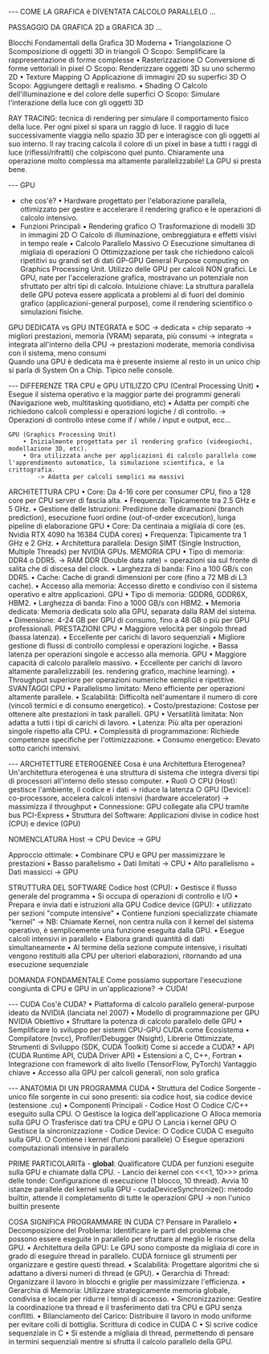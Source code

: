 --- COME LA GRAFICA è DIVENTATA CALCOLO PARALLELO
...

PASSAGGIO DA GRAFICA 2D a GRAFICA 3D
...

Blocchi Fondamentali della Grafica 3D Moderna
• Triangolazione
    ○ Scomposizione di oggetti 3D in triangoli
    ○ Scopo: Semplificare la rappresentazione di forme complesse
• Rasterizzazione
    ○ Conversione di forme vettoriali in pixel
    ○ Scopo: Renderizzare oggetti 3D su uno schermo 2D
• Texture Mapping
    ○ Applicazione di immagini 2D su superfici 3D
    ○ Scopo: Aggiungere dettagli e realismo.
• Shading
    ○ Calcolo dell'illuminazione e del colore delle superfici
    ○ Scopo: Simulare l'interazione della luce con gli oggetti 3D

RAY TRACING:
tecnica di rendering per simulare il comportamento fisico della luce. Per ogni pixel si spara un raggio di luce. Il raggio di luce successivamente viaggia nello spazio 3D per e interagisce con gli oggetti al suo interno. Il ray tracing calcola
il colore di un pixel in base a tutti i raggi di luce (riflessi/rifratti) che colpiscono quel punto. Chiaramente una operazione molto complessa ma altamente parallelizzabile!
La GPU si presta bene.

--- GPU
- che cos'è?
    • Hardware progettato per l'elaborazione parallela, ottimizzato per gestire e accelerare il rendering grafico e le operazioni di calcolo intensivo.
- Funzioni Principali
    • Rendering grafico
        ○ Trasformazione di modelli 3D in immagini 2D
        ○ Calcolo di illuminazione, ombreggiatura e effetti visivi in tempo reale
    • Calcolo Parallelo Massivo
        ○ Esecuzione simultanea di migliaia di operazioni
        ○ Ottimizzazione per task che richiedono calcoli ripetitivi su grandi set di dati
GP-GPU
General Purpose computing on Graphics Processing Unit. Utilizzo delle GPU per calcoli NON grafici. Le GPU, nate per l'accelerazione grafica, mostravano un potenziale non
sfruttato per altri tipi di calcolo. Intuizione chiave: La struttura parallela delle GPU poteva essere applicata a problemi al di fuori del dominio grafico (applicazioni-general purpose), come il
rendering scientifico o simulazioni fisiche.

GPU DEDICATA vs GPU INTEGRATA e SOC
    -> dedicata     =   chip separato                   -> migliori prestazioni, memoria (VRAM) separata, più consumi
    -> integrata    =   integrata all'interno della CPU -> prestazioni moderate, memoria condivisa con il sistema, meno consumi    
Quando una GPU è dedicata ma è presente insieme al resto in un unico chip si parla di System On a Chip. Tipico nelle console.

--- DIFFERENZE TRA CPU e GPU 
UTILIZZO
    CPU (Central Processing Unit)
        • Esegue il sistema operativo e la maggior parte dei programmi generali (Navigazione web, multitasking quotidiano, etc)
        • Adatta per compiti che richiedono calcoli complessi e operazioni logiche / di controllo.
            ->  Operazioni di controllo intese come if / while / input e output, ecc...

    GPU (Graphics Processing Unit)
        • Inizialmente progettata per il rendering grafico (videogiochi, modellazione 3D, etc).
        • Ora utilizzata anche per applicazioni di calcolo parallelo come l'apprendimento automatico, la simulazione scientifica, e la crittografia.
            -> Adatta per calcoli semplici ma massivi
ARCHITETTURA
    CPU 
        • Core: Da 4-16 core per consumer CPU, fino a 128 core per CPU server di fascia alta.
        • Frequenza: Tipicamente tra 2.5 GHz e 5 GHz.
        • Gestione delle Istruzioni: Predizione delle diramazioni (branch prediction), esecuzione fuori ordine (out-of-order excecution), lunga pipeline di elaborazione
    GPU 
        • Core: Da centinaia a migliaia di core (es. Nvidia RTX 4090 ha 16384 CUDA cores)
        • Frequenza: Tipicamente tra 1 GHz e 2 GHz.
        • Architettura parallela: Design SIMT (Single Instruction, Multiple Threads) per NVIDIA GPUs.
MEMORIA
    CPU
        • Tipo di memoria: DDR4 o DDR5.
            -> RAM DDR (Double data rate) = operazioni sia sul fronte di salita che di discesa del clock.
        • Larghezza di banda: Fino a 100 GB/s con DDR5.
        • Cache: Cache di grandi dimensioni per core (fino a 72 MB di L3 cache).
        • Accesso alla memoria: Accesso diretto e condiviso con il sistema operativo e altre applicazioni.
    GPU
        • Tipo di memoria: GDDR6, GDDR6X, HBM2.
        • Larghezza di banda: Fino a 1000 GB/s con HBM2.
        • Memoria dedicata: Memoria dedicata solo alla GPU, separata dalla RAM del sistema.
        • Dimensione: 4-24 GB per GPU di consumo, fino a 48 GB o più per GPU professionali.
PRESTAZIONI
    CPU
        • Maggiore velocità per singolo thread (bassa latenza).
        • Eccellente per carichi di lavoro sequenziali
        • Migliore gestione di flussi di controllo complessi e operazioni logiche.
        • Bassa latenza per operazioni singole e accesso alla memoria.
    GPU
        • Maggiore capacità di calcolo parallelo massivo.
        • Eccellente per carichi di lavoro altamente parallelizzabili (es. rendering grafico, machine learning).
        • Throughput superiore per operazioni numeriche semplici e ripetitive.
SVANTAGGI
    CPU
        • Parallelismo limitato: Meno efficiente per operazioni altamente parallele.
        • Scalabilità: Difficoltà nell'aumentare il numero di core (vincoli termici e di consumo energetico).
        • Costo/prestazione: Costose per ottenere alte prestazioni in task paralleli.
    GPU
        • Versatilità limitata: Non adatta a tutti i tipi di carichi di lavoro.
        • Latenza: Più alta per operazioni singole rispetto alla CPU.
        • Complessità di programmazione: Richiede competenze specifiche per l'ottimizzazione.
        • Consumo energetico: Elevato sotto carichi intensivi.

--- ARCHITETTURE ETEROGENEE
Cosa è una Architettura Eterogenea? Un'architettura eterogenea è una struttura di sistema che integra diversi tipi di processori all'interno dello stesso computer.
    • Ruoli
        ○ CPU (Host): gestisce l'ambiente, il codice e i dati                               -> riduce la latenza
        ○ GPU (Device): co-processore, accelera calcoli intensivi (hardware accelerator)    -> massimizza il throughput
    • Connessione: GPU collegate alla CPU tramite bus PCI-Express
    • Struttura del Software: Applicazioni divise in codice host (CPU) e device (GPU)

NOMENCLATURA
Host    -> CPU
Device  -> GPU

Approccio ottimale:
    • Combinare CPU e GPU per massimizzare le prestazioni
    • Basso parallelismo + Dati limitati → CPU
    • Alto parallelismo + Dati massicci → GPU

STRUTTURA DEL SOFTWARE
Codice host (CPU):
    • Gestisce il flusso generale del programma
    • Si occupa di operazioni di controllo e I/O
    • Prepara e invia dati e istruzioni alla GPU
Codice device (GPU):
    • utilizzato per sezioni "compute intensive"
    • Contiene funzioni specializzate chiamate "kernel"
        -> NB: Chiamate Kernel, non centra nulla con il kernel del sistema operativo, è semplicemente una funzione eseguita dalla GPU.
    • Esegue calcoli intensivi in parallelo
    • Elabora grandi quantità di dati simultaneamente
    • Al termine della sezione compute intensive, i risultati vengono restituiti alla CPU per ulteriori elaborazioni, ritornando ad una esecuzione sequenziale

DOMANDA FONDAMENTALE
Come possiamo supportare l'esecuzione congiunta di CPU e GPU in un'applicazione? 
    -> CUDA!

--- CUDA
Cos'è CUDA?
    • Piattaforma di calcolo parallelo general-purpose ideato da NVIDIA (lanciata nel 2007)
    • Modello di programmazione per GPU NVIDIA
Obiettivo
    • Sfruttare la potenza di calcolo parallelo delle GPU
    • Semplificare lo sviluppo per sistemi CPU-GPU
CUDA come Ecosistema
    • Compilatore (nvcc), Profiler/Debugger (Nsight), Librerie Ottimizzate, Strumenti di Sviluppo (SDK, CUDA Toolkit)
Come si accede a CUDA?
    • API (CUDA Runtime API, CUDA Driver API)
    • Estensioni a C, C++, Fortran
    • Integrazione con framework di alto livello (TensorFlow, PyTorch)
Vantaggio chiave
    • Accesso alla GPU per calcoli generali, non solo grafica

--- ANATOMIA DI UN PROGRAMMA CUDA
• Struttura del Codice Sorgente
    - unico file sorgente in cui sono presenti: sia codice host, sia codice device (estensione .cu)
• Componenti Principali
    - Codice Host
        ○ Codice C/C++ eseguito sulla CPU.
        ○ Gestisce la logica dell'applicazione
        ○ Alloca memoria sulla GPU
        ○ Trasferisce dati tra CPU e GPU
        ○ Lancia i kernel GPU
        ○ Gestisce la sincronizzazione
    - Codice Device:
        ○ Codice CUDA C eseguito sulla GPU.
        ○ Contiene i kernel (funzioni parallele)
        ○ Esegue operazioni computazionali intensive in parallelo

PRIME PARTICOLARITà
    - __global__: Qualificatore CUDA per funzioni eseguite sulla GPU e chiamate dalla CPU.
    - Lancio dei kernel con <<<1, 10>>> prima delle tonde: Configurazione di esecuzione (1 blocco, 10 thread). Avvia 10 istanze parallele del kernel sulla GPU
    - cudaDeviceSynchronize(): metodo builtin, attende il completamento di tutte le operazioni GPU
        -> non l'unico builtin presente 

COSA SIGNIFICA PROGRAMMARE IN CUDA C?
Pensare in Parallelo
    • Decomposizione del Problema: Identificare le parti del problema che possono essere eseguite in parallelo per sfruttare al meglio le risorse della GPU.
    • Architettura della GPU: Le GPU sono composte da migliaia di core in grado di eseguire thread in parallelo. CUDA fornisce gli strumenti per organizzare e gestire 
      questi thread.
    • Scalabilità: Progettare algoritmi che si adattano a diversi numeri di thread (e GPU).
    • Gerarchia di Thread: Organizzare il lavoro in blocchi e griglie per massimizzare l'efficienza.
    • Gerarchia di Memoria: Utilizzare strategicamente memoria globale, condivisa e locale per ridurre i tempi di accesso.
    • Sincronizzazione: Gestire la coordinazione tra thread e il trasferimento dati tra CPU e GPU senza conflitti.
    • Bilanciamento del Carico: Distribuire il lavoro in modo uniforme per evitare colli di bottiglia.
Scrittura di codice in CUDA C
    • Si scrive codice sequenziale in C
    • Si estende a migliaia di thread, permettendo di pensare in termini sequenziali mentre si sfrutta il calcolo parallelo della GPU.
